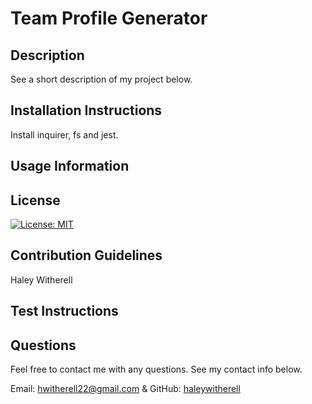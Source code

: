 # Team Profile Generator

## Description

See a short description of my project below.



## Installation Instructions

Install inquirer, fs and jest.

## Usage Information



## License

[![License: MIT](https://img.shields.io/badge/License-MIT-yellow.svg)](https://opensource.org/licenses/MIT)

## Contribution Guidelines

Haley Witherell

## Test Instructions



## Questions

Feel free to contact me with any questions. See my contact info below.

Email: hwitherell22@gmail.com & GitHub: [haleywitherell](https://github.com/haleywitherell)